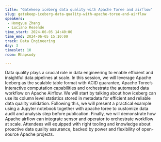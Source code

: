 ```yaml
---
title: "Gatekeep iceberg data quality with Apache Toree and airflow"
slug: gatekeep-iceberg-data-quality-with-apache-toree-and-airflow
speakers:
 - Hongyue Zhang
 - Luciano Resende
time_start: 2024-06-05 14:40:00
time_end: 2024-06-05 15:10:00
track: Data Engineering
day: 3
timeslot: 10
room: Rhapsody

---
```


Data quality plays a crucial role in data engineering to enable efficient and insightful data pipelines at scale. In this session, we will leverage Apache Iceberg as the scalable table format with ACID guarantee, Apache Toree’s interactive computation capabilities and orchestrate the automated data workflow on Apache Airflow. We will start by talking about how iceberg can use its column level statistics stored in metadata for efficient and reliable data quality validation. Following this, we will present a practical example using a Jupyter notebook together with apache toree to customize data audit and analysis step before publication. Finally, we will demonstrate how Apache airflow can integrate sensor and operator to orchestrate workflow at scale. Attendees will equipped with right tooling and knowledge about proactive data quality assurance, backed by power and flexibility of open-source Apache projects.